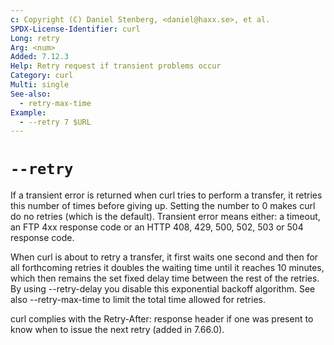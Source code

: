 ```yaml
---
c: Copyright (C) Daniel Stenberg, <daniel@haxx.se>, et al.
SPDX-License-Identifier: curl
Long: retry
Arg: <num>
Added: 7.12.3
Help: Retry request if transient problems occur
Category: curl
Multi: single
See-also:
  - retry-max-time
Example:
  - --retry 7 $URL
---
```


# `--retry`

If a transient error is returned when curl tries to perform a transfer, it
retries this number of times before giving up. Setting the number to 0
makes curl do no retries (which is the default). Transient error means either:
a timeout, an FTP 4xx response code or an HTTP 408, 429, 500, 502, 503 or 504
response code.

When curl is about to retry a transfer, it first waits one second and then for
all forthcoming retries it doubles the waiting time until it reaches 10
minutes, which then remains the set fixed delay time between the rest of the
retries. By using --retry-delay you disable this exponential backoff algorithm.
See also --retry-max-time to limit the total time allowed for retries.

curl complies with the Retry-After: response header if one was present to know
when to issue the next retry (added in 7.66.0).
